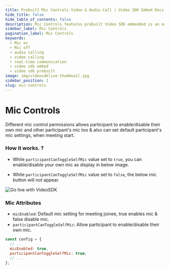 ```yaml
---
title: Prebuilt Mic Controls Video & Audio Call | Video SDK Embed Docs
hide_title: false
hide_table_of_contents: false
description: Mic Controls features prebuilt Video SDK embedded is an easy-to-use video calling API. Video SDK Prebuilt makes it easy for developers to add video calls 10 in minutes to any website or app.
sidebar_label: Mic Controls
pagination_label: Mic Controls
keywords:
  - Mic on
  - Mic off
  - audio calling
  - video calling
  - real-time communication
  - video sdk embed
  - video sdk prebuilt
image: img/videosdklive-thumbnail.jpg
sidebar_position: 1
slug: mic-controls
---
```


# Mic Controls

Different mic control permissions allows participant to enable/disable their own mic and other participant's mic too & also can set default participant's mic settings, when meeting start.

### How it works. ?

- While `participantCanToggleSelfMic` value set to `true`, you can enable/disable your own mic as display in below image.

- While `participantCanToggleSelfMic` value set to `false`, the below mic button will not appear.

![Go live with VideoSDK](/img/prebuilt/prebuilt-mic.png)

### Mic Attributes

- `micEnabled`: Default mic setting for meeting joinee, true enables mic & false disable mic.
- `participantCanToggleSelfMic`: Allow participant to enable/disable their own mic.

```js title="index.html"
const config = {
  // ...
  micEnabled: true,
  participantCanToggleSelfMic: true,
  // ...
};
```
